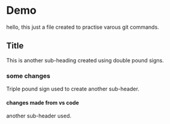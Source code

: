 # Demo

hello, this just a file created to practise varous git commands.

## Title

This is another sub-heading created using double pound signs.

### some changes

Triple pound sign used to create another sub-header.


#### changes made from vs code

another sub-header used.
 
